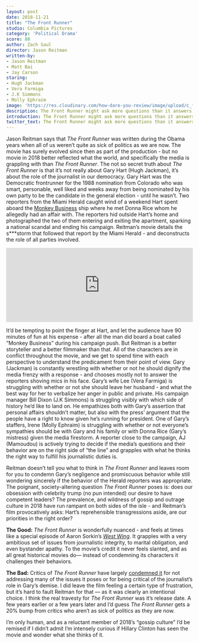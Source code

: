 ```yaml
---
layout: post
date: 2018-11-21
title: "The Front Runner"
studio: Columbia Pictures
category: 'Political Drama'
score: 88
author: Zach Saul
director: Jason Reitman
written-by: 
- Jason Reitman
- Matt Bai
- Jay Carson
staring:
- Hugh Jackman
- Vera Farmiga
- J.K Simmons
- Molly Ephraim
image: 'https://res.cloudinary.com/how-dare-you-review/image/upload/c_fill,h_399,w_760/v1529979103/the-front-runner.jpg'
description: The Front Runner might ask more questions than it answers, but they’re really, really good questions. Reitman is asking us to hit pause, no matter how uncomfortable it might be, to talk about the birth of tabloid journalism.  
introduction: The Front Runner might ask more questions than it answers, but they’re really, really good questions. Reitman is asking us to hit pause, no matter how uncomfortable it might be, to talk about the birth of tabloid journalism.
twitter_text: The Front Runner might ask more questions than it answers, but they’re really, really good questions. Reitman is asking us to hit pause, no matter how uncomfortable it might be, to talk about the birth of tabloid journalism.
---
```




Jason Reitman says that *The Front Runner* was written during the Obama years when all of us weren’t quite as sick of politics as we are now. The movie has surely evolved since then as part of the production - but no movie in 2018 better reflected what the world, and specifically the media is grappling with than *The Front Runner*. The not so secret truth about *The Front Runner* is that it’s not really about Gary Hart (Hugh Jackman), it’s about the role of the journalist in our democracy. Gary Hart was the Democratic frontrunner for the 1988 nomination from Colorado who was smart, personable, well liked and weeks away from being nominated by his own party to be the candidate in the general election - until he wasn’t. Two reporters from the Miami Herald caught wind of a weekend Hart spent aboard the [Monkey Business](https://en.wikipedia.org/wiki/Monkey_Business_(yacht)) ship where he met Donna Rice whom he allegedly had an affair with. The reporters hid outside Hart’s home and photographed the two of them entering and exiting the apartment, sparking a national scandal and ending his campaign. Reitman’s movie details the s***storm that followed that report by the Miami Herald - and deconstructs the role of all parties involved. 

<iframe src="https://art19.com/shows/the-bill-simmons-podcast/episodes/7229198c-8a96-4fba-b19b-d1d4ead74bdf/embed?theme=dark-blue" style="width: 100%; height: 200px; border: 0 none;" scrolling="no"></iframe>

It’d be tempting to point the finger at Hart, and let the audience have 90 minutes of fun at his expense - after all the man did board a boat called “Monkey Business” during his campaign push. But Reitman is a better storyteller and a better filmmaker than that. All of the characters are in conflict throughout the movie, and we get to spend time with each perspective to understand the predicament from their point of view. Gary (Jackman) is constantly wrestling with whether or not he should dignify the media frenzy with a response - and chooses mostly not to answer the reporters shoving mics in his face. Gary’s wife Lee (Vera Farmiga) is struggling with whether or not she should leave her husband - and what the best way for her to verbalize her anger in public and private. His campaign manager Bill Dixon (J.K Simmons) is struggling visibly with which side of history he’d like to land on. He empathizes both with Gary’s assertion that personal affairs shouldn’t matter, but also with the press’ argument that the people have a right to know given he’s running for president. One of Gary’s staffers, Irene (Molly Ephraim) is struggling with whether or not everyone’s sympathies should be with Gary and his family or with Donna Rice (Gary’s mistress) given the media firestorm. A reporter close to the campaign, AJ (Mamoudou) is actively trying to decide if the media’s questions and their behavior are on the right side of “the line” and grapples with what he thinks the right way to fulfill his journalistic duties is.  

Reitman doesn’t tell you what to think in *The Front Runner* and leaves room for you to condemn Gary’s negligence and promiscuous behavior while still wondering sincerely if the behavior of the Herald reporters was appropriate. The poignant, society-altering question *The Front Runner* poses is: does our obsession with celebrity trump (no pun intended) our desire to have competent leaders? The prevalence, and wildness of gossip and outrage culture in 2018 have run rampant on both sides of the isle - and Reitman’s film provocatively asks: Hart’s reprehensible transgressions aside, are our priorities in the right order?   

**The Good:** *The Front Runner* is wonderfully nuanced - and feels at times like a special episode of Aaron Sorkin’s *[West Wing](https://en.wikipedia.org/wiki/The_West_Wing)*. It grapples with a very ambitious set of issues from journalistic integrity, to marital obligation, and even bystander apathy. To the movie’s credit it never feels slanted, and as all great historical movies do— instead of condemning its characters it challenges their behaviors. 

**The Bad:** Critics of *The Front Runner* have largely [condemned it](https://www.seattletimes.com/entertainment/movies/the-front-runner-never-really-gets-behind-the-enigma-that-is-gary-hart/?utm_source=RSS&utm_medium=Referral&utm_campaign=RSS_movies) for not addressing many of the issues it poses or for being critical of the journalist’s role in Gary’s demise. I did leave the film feeling a certain type of frustration, but it’s hard to fault Reitman for that — as it was clearly an intentional choice. I think the real travesty for *The Front Runner* was it’s release date. A few years earlier or a few years later and I’d guess *The Front Runner* gets a 20% bump from critics who aren’t as sick of politics as they are now.  

I’m only human, and as a reluctant member of 2018’s “gossip culture” I’d be remised if I didn’t admit I’m intensely curious if Hillary Clinton has seen the movie and wonder what she thinks of it. 